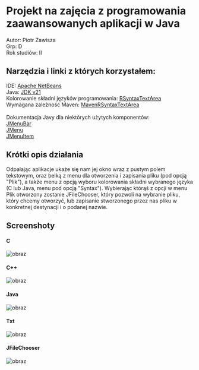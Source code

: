 # Projekt na zajęcia z programowania zaawansowanych aplikacji w Java
Autor: Piotr Zawisza</br>
Grp: D</br>
Rok studiów: II 
## Narzędzia i linki z których korzystałem:
IDE: <a href="https://netbeans.apache.org/front/main/index.html">Apache NetBeans</a></br>
Java:  <a href="https://adoptium.net/">JDK v21</a></br>
Kolorowanie składni języków programowania: <a href="https://github.com/bobbylight/RSyntaxTextArea?tab=readme-ov-file">RSyntaxTextArea</a></br> 
Wymagana zależność Maven: <a href="https://central.sonatype.com/artifact/com.fifesoft/rsyntaxtextarea">MavenRSyntaxTextArea</a></br></br>
Dokumentacja Javy dla niektórych użytych komponentów: </br>
<a href="https://docs.oracle.com/javase/8/docs/api/javax/swing/JMenuBar.html">JMenuBar</a></br>
<a href="https://docs.oracle.com/javase/8/docs/api/javax/swing/JMenu.html">JMenu</a></br>
<a href="https://docs.oracle.com/javase%2F8%2Fdocs%2Fapi%2F%2F/javax/swing/JMenuItem.html">JMenuItem</a></br>

## Krótki opis działania
Odpalając aplikacje ukaże się nam jej okno  wraz z pustym polem tekstowym, oraz belką z menu dla otworzenia i zapisania pliku (pod opcją "Plik"), a także menu z opcją wyboru kolorowania składni wybranego języka (C lub Java, menu pod opcją "Syntax"). Wybierając którąś z opcji w menu Plik otworzony zostanie JFileChooser, który pozwoli na wybranie pliku, który chcemy otworzyć, lub zapisanie stworzonego przez nas pliku w konkretnej destynacji i o podanej nazwie.

## Screenshoty
####  C </br>
![obraz](https://github.com/ptrZawisza/NOTEPAD-Projekt/assets/143951083/6190a99f-a140-4291-9e71-5f20f26907a6) </br>

#### C++ </br> 
![obraz](https://github.com/ptrZawisza/NOTEPAD-Projekt/assets/143951083/ca4ec7a7-1691-4c98-be07-ce3de77b2c1f)


#### Java </br>
![obraz](https://github.com/ptrZawisza/NOTEPAD-Projekt/assets/143951083/9b50b8f7-7901-4881-9f80-148071bdbe84)</br>

#### Txt
![obraz](https://github.com/ptrZawisza/NOTEPAD-Projekt/assets/143951083/2ed7c6e0-9d9b-47f6-aa4e-12e21edc3697)</br>

#### JFileChooser 
![obraz](https://github.com/ptrZawisza/NOTEPAD-Projekt/assets/143951083/b68ace8f-0eff-492e-a672-47ba96220a27) </br>
